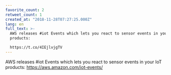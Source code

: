 ```yaml
---
favorite_count: 2
retweet_count: 1
created_at: "2018-11-28T07:27:25.000Z"
lang: en
full_text: >-
  AWS releases #iot Events which lets you react to sensor events in your IoT
  products:

  https://t.co/4IEjlvjgTV
---
```


AWS releases #iot Events which lets you react to sensor events in your IoT
products: <https://aws.amazon.com/iot-events/>
